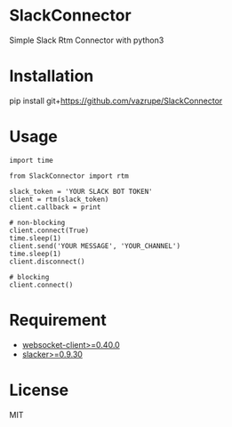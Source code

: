 # SlackConnector
Simple Slack Rtm Connector with python3

# Installation

  pip install git+https://github.com/vazrupe/SlackConnector

# Usage

```
import time

from SlackConnector import rtm

slack_token = 'YOUR SLACK BOT TOKEN'
client = rtm(slack_token)
client.callback = print

# non-blocking
client.connect(True)
time.sleep(1)
client.send('YOUR MESSAGE', 'YOUR_CHANNEL')
time.sleep(1)
client.disconnect()

# blocking
client.connect()
```


# Requirement

* [websocket-client>=0.40.0](https://pypi.python.org/pypi/websocket-client/)
* [slacker>=0.9.30](https://pypi.python.org/pypi/slacker/)

# License
MIT
